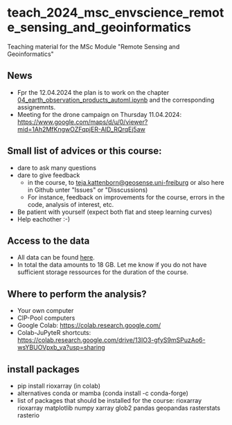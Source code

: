 # teach_2024_msc_envscience_remote_sensing_and_geoinformatics
Teaching material for the MSc Module "Remote Sensing and Geoinformatics"

## News
* Fpr the 12.04.2024 the plan is to work on the chapter [04_earth_observation_products_automl.ipynb](https://github.com/GeoSense-Freiburg/teach_2024_msc_envscience_remote_sensing_and_geoinformatics/blob/main/01_earth_observation_data/04_earth_observation_products_automl.ipynb) and the corresponding assignemnts.
* Meeting for the drone campaign on Thursday 11.04.2024: https://www.google.com/maps/d/u/0/viewer?mid=1Ah2MfKngwOZFqpjER-AID_RQrqEj5aw

## Small list of advices or this course:
* dare to ask many questions
* dare to give feedback
  * in the course, to teja.kattenborn@geosense.uni-freiburg or also here in Github unter "Issues" or "Disscussions)
  * For instance, feedback on improvements for the course, errors in the code, analysis of interest, etc.
* Be patient with yourself (expect both flat and steep learning curves)
* Help eachother :-)

## Access to the data
* All data can be found [here](https://drive.google.com/drive/folders/1hiPaQaDegKOba22Mg7ZBoOSkcNBgTMnR?usp=drive_link).
* In total the data amounts to 18 GB. Let me know if you do not have sufficient storage ressources for the duration of the course.

## Where to perform the analysis?
* Your own computer
* CIP-Pool computers
* Google Colab: https://colab.research.google.com/
 * Colab-JuPyteR shortcuts: https://colab.research.google.com/drive/13IO3-gfyS9mSPuzAo6-wsYBUOVpxb_va?usp=sharing


## install packages
* pip install rioxarray (in colab)
* alternatives conda or mamba (conda install <packagename> -c conda-forge)
* list of packages that should be installed for the course: rioxarray rioxarray matplotlib numpy xarray glob2 pandas geopandas rasterstats rasterio
